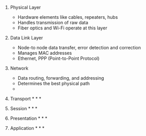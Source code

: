 
1. Physical Layer
	* Hardware elements like cables, repeaters, hubs
	* Handles transmission of raw data
	* Fiber optics and Wi-Fi operate at this layer

2. Data Link Layer
	* Node-to node data transfer, error detection and correction
	* Manages MAC addresses
	* Ethernet, PPP (Point-to-Point Protocol)
3. Network
	* Data routing, forwarding, and addressing
	* Determines the best physical path
	* 
4. Transport
	* 
	* 
	* 
5. Session
	* 
	* 
	* 
6. Presentation
	* 
	* 
	* 
7. Application
	* 
	* 
	* 